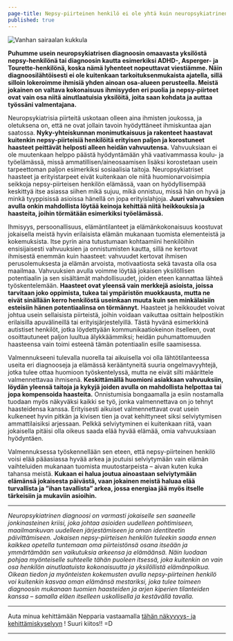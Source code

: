 ```yaml
---
page-title: Nepsy-piirteinen henkilö ei ole yhtä kuin neuropsykiatrinen diagnoosinsa
published: true
---
```




![Vanhan sairaalan kukkula]({{site.baseurl}}/uploaded-images/vanhan-sairaalan-kukkula.jpeg)

**Puhumme usein neuropsykiatrisen diagnoosin omaavasta yksilöstä nepsy-henkilönä tai diagnoosin kautta esimerkiksi ADHD-, Asperger- ja Tourette-henkilönä, koska nämä lyhenteet nopeuttavat viestiämme. Näin diagnoosilähtöisesti ei ole kuitenkaan tarkoituksenmukaista ajatella, sillä silloin lokeroimme ihmisiä yhden ainoan osa-alueen perusteella. Meistä jokainen on valtava kokonaisuus ihmisyyden eri puolia ja nepsy-piirteet ovat vain osa niitä ainutlaatuisia yksilöitä, joita saan kohdata ja auttaa työssäni valmentajana.**

Neuropsykiatrisia piirteitä uskotaan olleen aina ihmisten joukossa, ja oletuksena on, että ne ovat jollain tavoin hyödyttäneet ihmiskuntaa ajan saatossa. **Nyky-yhteiskunnan monimutkaisuus ja rakenteet haastavat kuitenkin nepsy-piirteisiä henkilöitä erityisen paljon ja korostuneet haasteet peittävät helposti alleen heidän vahvuutensa.** Vahvuuksiaan ei ole muutenkaan helppo päästä hyödyntämään yhä vaativammassa koulu- ja työelämässä, missä ammatillisen/aineosaamisen lisäksi korostetaan usein tarpeettoman paljon esimerkiksi sosiaalisia taitoja. Neuropsykiatriset haasteet ja erityistarpeet eivät kuitenkaan ole niitä huomionarvoisimpia seikkoja nepsy-piirteisen henkilön elämässä, vaan on hyödyllisempää keskittyä itse asiassa siihen mikä sujuu, mikä onnistuu, missä hän on hyvä ja minkä tyyppisissä asioissa hänellä on jopa erityislahjoja. **Juuri vahvuuksien avulla onkin mahdollista löytää keinoja kehittää niitä heikkouksia ja haasteita, joihin törmätään esimerkiksi työelämässä.**

Ihmisyys, persoonallisuus, elämäntilanteet ja elämänkokonaisuus koostuvat jokaisella meistä hyvin erilaisista elämän mukanaan tuomista elementeistä ja kokemuksista. Itse pyrin aina tutustumaan kohtaamiini henkilöihin ensisijaisesti vahvuuksien ja onnistumisten kautta, sillä ne kertovat ihmisestä enemmän kuin haasteet: vahvuudet kertovat ihmisen perusolemuksesta ja elämän arvoista, motivaatiosta sekä tavasta olla osa maailmaa. Vahvuuksien avulla voimme löytää jokaisen yksilöllisen potentiaalin ja sen sisältämät mahdollisuudet, joiden eteen kannattaa lähteä työskentelemään. **Haasteet ovat yleensä vain merkkejä asioista, joissa tarvitaan joko oppimista, tukea tai ympäristön muokkausta, mutta ne eivät sinällään kerro henkilöstä useinkaan muuta kuin sen minkälaisiin esteisiin hänen potentiaalinsa on törmännyt.** Haasteet ja heikkoudet voivat johtua usein sellaisista piirteistä, joihin voidaan vaikuttaa osittain helpostikin erilaisilla apuvälineillä tai erityisjärjestelyillä. Tästä hyvänä esimerkkinä autistiset henkilöt, jotka löydettyään kommunikaatiokeinon itselleen, ovat osoittautuneet paljon luultua älykkäämmiksi; heidän puhumattomuuden haasteensa vain toimi esteenä tämän potentiaalin esille saamisessa.

Valmennukseeni tulevalla nuorella tai aikuisella voi olla lähtötilanteessa useita eri diagnooseja ja elämässä kerääntyneitä suuria ongelmavyyhtejä, jotka tulee ottaa huomioon työskentelyssä, mutta ne eivät silti määrittele valmennettavaa ihmisenä. **Keskittämällä huomioni asiakkaan vahvuuksiin, löydän yleensä taitoja ja kykyjä joiden avulla on mahdollista helpottaa tai jopa kompensoida haasteita.** Onnistumisia bongaamalla ja esiin nostamalla tuodaan myös näkyväksi kaikki se työ, jonka valmennettava on jo tehnyt haasteidensa kanssa. Erityisesti aikuiset valmennettavat ovat usein kulkeneet hyvin pitkän ja kivisen tien ja ovat kehittyneet siksi selviytymisen ammattilaisiksi arjessaan. Pelkkä selviytyminen ei kuitenkaan riitä, vaan jokaisella pitäisi olla oikeus saada elää hyvää elämää, omia vahvuuksiaan hyödyntäen.

Valmennuksessa työskennellään sen eteen, että nepsy-piirteinen henkilö voisi elää pääasiassa hyvää arkea ja joutuisi selviytymään vain elämän vaihteluiden mukanaan tuomista muutostarpeista – aivan kuten kuka tahansa meistä. **Kukaan ei halua joutua ainoastaan selviytymään elämänsä jokaisesta päivästä, vaan jokainen meistä haluaa elää turvallista ja ”ihan tavallista” arkea, jossa energiaa jää myös itselle tärkeisiin ja mukaviin asioihin.**

___

_Neuropsykiatrinen diagnoosi on varmasti jokaiselle sen saaneelle jonkinasteinen kriisi, joka johtaa asioiden uudelleen pohtimiseen, maailmankuvan uudelleen järjestämiseen ja oman identiteetin päivittämiseen. Jokaisen nepsy-piirteisen henkilön tuleekin saada ennen kaikkea opetella tuntemaan oma piirteistönsä osana itseään ja ymmärtämään sen vaikutuksia arkeensa ja elämäänsä. Näin luodaan pohjaa myönteiselle suhteelle tähän puoleen itsessä, joka kuitenkin on vain osa henkilön ainutlaatuista kokonaisuutta ja yksilöllistä elämänpolkua. Oikean tiedon ja myönteisten kokemusten avulla nepsy-piirteinen henkilö voi kuitenkin kasvaa oman elämänsä mestariksi, joka tulee toimeen diagnoosin mukanaan tuomien haasteiden ja arjen kiperien tilanteiden kanssa – samalla eläen itselleen uskollisella ja kestävällä tavalla._

___

Auta minua kehittämään Nepparia vastaamalla
[tähän näkyvyys- ja kehittämiskyselyyn](https://docs.google.com/forms/d/176dqWqr1rtptN2gY9Z10OUQjiLbrq1T9Zu-S_kPgq-U/viewform) ! 
Suuri kiitos!! =D

___

